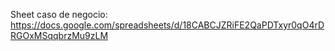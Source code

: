 Sheet caso de negocio: https://docs.google.com/spreadsheets/d/18CABCJZRiFE2QaPDTxyr0qO4rDRGOxMSqqbrzMu9zLM
